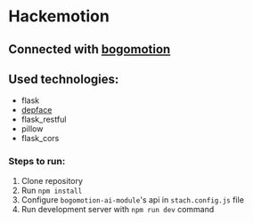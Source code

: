 # Hackemotion

## Connected with [bogomotion](https://github.com/azizko1337/bogomotion)

## Used technologies:

- flask
- [depface](https://github.com/serengil/deepface)
- flask_restful
- pillow
- flask_cors

### Steps to run:

1. Clone repository
2. Run `npm install`
3. Configure `bogomotion-ai-module`'s api in `stach.config.js` file
4. Run development server with `npm run dev` command